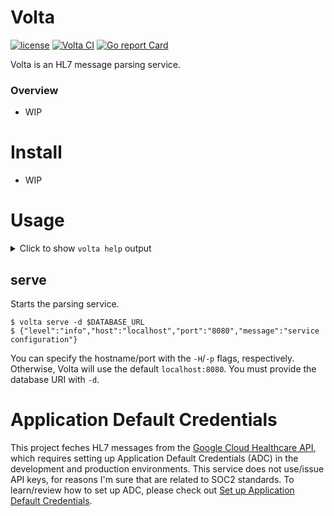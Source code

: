 # Volta

[![license](https://img.shields.io/github/license/s-hammon/volta)](https://github.com/s-hammon/volta/blob/master/LICENSE)
[![Volta CI](https://github.com/s-hammon/volta/actions/workflows/ci.yaml/badge.svg)](https://github.com/s-hammon/volta/actions/workflows/ci.yaml)
[![Go report
Card](https://goreportcard.com/badge/github.com/s-hammon/volta)](https://goreportcard.com/report/github.com/s-hammon/volta)

Volta is an HL7 message parsing service.

### Overview

- WIP

# Install

- WIP

# Usage

<details>
<summary>Click to show <code>volta help</code> output</summary>

```
Usage:
  volta [command]

Available Commands:
  completion  Generate the autocompletion script for the specified shell
  help        Help about any command
  serve       Start the Volta service

Flags:
  -h, --help   help for volta

Use "volta [command] --help" for more information about a command.
```

</details>

## serve

Starts the parsing service.

    $ volta serve -d $DATABASE_URL
    $ {"level":"info","host":"localhost","port":"8080","message":"service configuration"}

You can specify the hostname/port with the `-H`/`-p` flags, respectively. Otherwise, Volta will use the default `localhost:8080`. You must provide the database URI with `-d`.

# Application Default Credentials

This project feches HL7 messages from the [Google Cloud Healthcare API](https://cloud.google.com/healthcare-api/docs), which requires setting up Application Default Credentials (ADC) in the development and production environments. This service does not use/issue API keys, for reasons I'm sure that are related to SOC2 standards. To learn/review how to set up ADC, please check out [Set up Application Default Credentials](https://cloud.google.com/docs/authentication/provide-credentials-adc).

